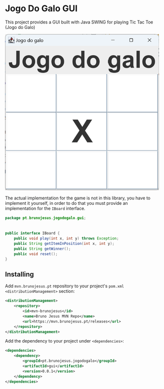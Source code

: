 # Jogo Do Galo GUI

This project provides a GUI built with Java SWING for playing Tic Tac Toe (Jogo do Galo)

![Screenshot](screenshot.png "Screenshot")

The actual implementation for the game is not in this library, you have to implement it yourself, in order to do that you
must provide an implementation for the `IBoard` interface.

```java
package pt.brunojesus.jogodogalo.gui;


public interface IBoard {
	public void play(int x, int y) throws Exception;
	public String getItemInPosition(int x, int y);
	public String getWinner();
	public void reset();
}
```

## Installing

Add `mvn.brunojesus.pt` repository to your project's `pom.xml` `<distributionManagement>` section:

```xml
<distributionManagement>
    <repository>
        <id>mvn-brunojesus</id>
        <name>Bruno Jesus MVN Repo</name>
        <url>https://mvn.brunojesus.pt/releases</url>
    </repository>
</distributionManagement>
```

Add the dependency to your project under `<dependencies>`:

```xml
<dependencies>
    <dependency>
        <groupId>pt.brunojesus.jogodogalo</groupId>
        <artifactId>gui</artifactId>
        <version>0.0.1</version>
    </dependency>
</dependencies>
```